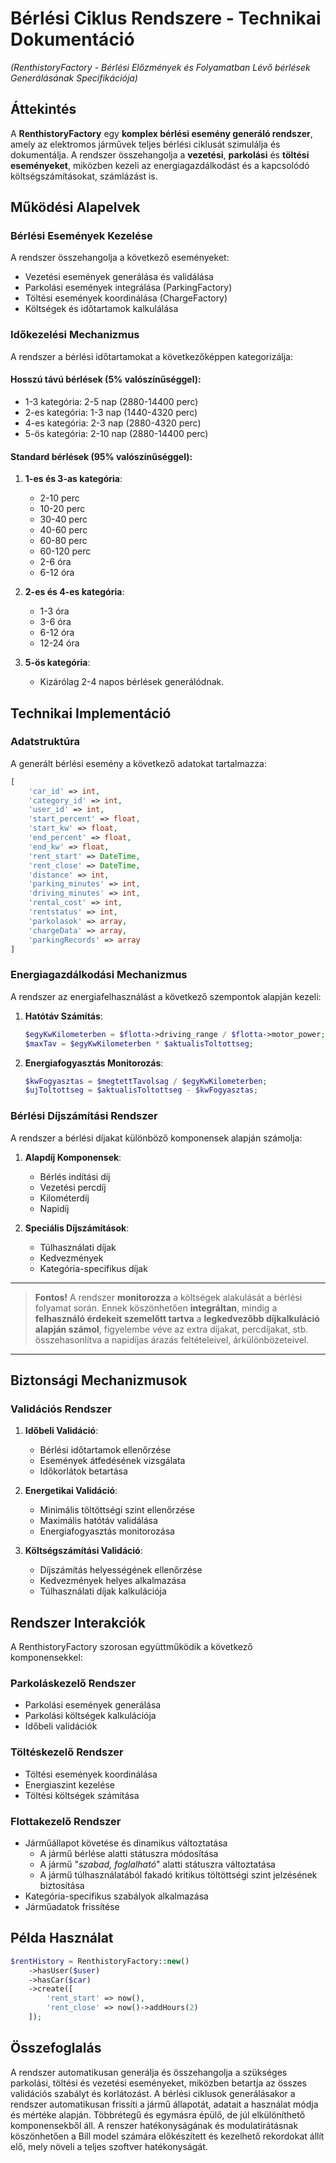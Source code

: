 # Bérlési Ciklus Rendszere - Technikai Dokumentáció

_(RenthistoryFactory - Bérlési Előzmények és Folyamatban Lévő bérlések Generálásának Specifikációja)_

## Áttekintés

A **RenthistoryFactory** egy **komplex bérlési esemény generáló rendszer**, amely az elektromos járművek teljes bérlési ciklusát szimulálja és dokumentálja. A rendszer összehangolja a **vezetési**, **parkolási** és **töltési eseményeket**, miközben kezeli az energiagazdálkodást és a kapcsolódó költségszámításokat, számlázást is.

## Működési Alapelvek

### Bérlési Események Kezelése

A rendszer összehangolja a következő eseményeket:

- Vezetési események generálása és validálása
- Parkolási események integrálása (ParkingFactory)
- Töltési események koordinálása (ChargeFactory)
- Költségek és időtartamok kalkulálása

### Időkezelési Mechanizmus

A rendszer a bérlési időtartamokat a következőképpen kategorizálja:

#### Hosszú távú bérlések (5% valószínűséggel):

- 1-3 kategória: 2-5 nap (2880-14400 perc)
- 2-es kategória: 1-3 nap (1440-4320 perc)
- 4-es kategória: 2-3 nap (2880-4320 perc)
- 5-ös kategória: 2-10 nap (2880-14400 perc)

#### Standard bérlések (95% valószínűséggel):

1. **1-es és 3-as kategória**:

   - 2-10 perc
   - 10-20 perc
   - 30-40 perc
   - 40-60 perc
   - 60-80 perc
   - 60-120 perc
   - 2-6 óra
   - 6-12 óra

2. **2-es és 4-es kategória**:

   - 1-3 óra
   - 3-6 óra
   - 6-12 óra
   - 12-24 óra

3. **5-ös kategória**:
   - Kizárólag 2-4 napos bérlések generálódnak.

## Technikai Implementáció

### Adatstruktúra

A generált bérlési esemény a következő adatokat tartalmazza:

```php
[
    'car_id' => int,
    'category_id' => int,
    'user_id' => int,
    'start_percent' => float,
    'start_kw' => float,
    'end_percent' => float,
    'end_kw' => float,
    'rent_start' => DateTime,
    'rent_close' => DateTime,
    'distance' => int,
    'parking_minutes' => int,
    'driving_minutes' => int,
    'rental_cost' => int,
    'rentstatus' => int,
    'parkolasok' => array,
    'chargeData' => array,
    'parkingRecords' => array
]
```

### Energiagazdálkodási Mechanizmus

A rendszer az energiafelhasználást a következő szempontok alapján kezeli:

1. **Hatótáv Számítás**:

   ```php
   $egyKwKilometerben = $flotta->driving_range / $flotta->motor_power;
   $maxTav = $egyKwKilometerben * $aktualisToltottseg;
   ```

2. **Energiafogyasztás Monitorozás**:
   ```php
   $kwFogyasztas = $megtettTavolsag / $egyKwKilometerben;
   $ujToltottseg = $aktualisToltottseg - $kwFogyasztas;
   ```

### Bérlési Díjszámítási Rendszer

A rendszer a bérlési díjakat különböző komponensek alapján számolja:

1. **Alapdíj Komponensek**:

   - Bérlés indítási díj
   - Vezetési percdíj
   - Kilométerdíj
   - Napidíj

2. **Speciális Díjszámítások**:
   - Túlhasználati díjak
   - Kedvezmények
   - Kategória-specifikus díjak

---

> **Fontos!** A rendszer **monitorozza** a költségek alakulását a bérlési folyamat során. Ennek köszönhetően **integráltan**, mindig a **felhasználó érdekeit szemelőtt tartva** a **legkedvezőbb díjkalkuláció alapján számol**, figyelembe véve az extra díjakat, percdíjakat, stb. összehasonlítva a napidíjas árazás feltételeivel, árkülönbözeteivel.

---

## Biztonsági Mechanizmusok

### Validációs Rendszer

1. **Időbeli Validáció**:

   - Bérlési időtartamok ellenőrzése
   - Események átfedésének vizsgálata
   - Időkorlátok betartása

2. **Energetikai Validáció**:

   - Minimális töltöttségi szint ellenőrzése
   - Maximális hatótáv validálása
   - Energiafogyasztás monitorozása

3. **Költségszámítási Validáció**:
   - Díjszámítás helyességének ellenőrzése
   - Kedvezmények helyes alkalmazása
   - Túlhasználati díjak kalkulációja

## Rendszer Interakciók

A RenthistoryFactory szorosan együttműködik a következő komponensekkel:

### Parkoláskezelő Rendszer

- Parkolási események generálása
- Parkolási költségek kalkulációja
- Időbeli validációk

### Töltéskezelő Rendszer

- Töltési események koordinálása
- Energiaszint kezelése
- Töltési költségek számítása

### Flottakezelő Rendszer

- Járműállapot követése és dinamikus változtatása
  - A jármű bérlése alatti státuszra módosítása
  - A jármű "_szabad, foglalható_" alatti státuszra változtatása
  - A jármű túlhasználatából fakadó kritikus töltöttségi szint jelzésének biztosítása
- Kategória-specifikus szabályok alkalmazása
- Járműadatok frissítése

## Példa Használat

```php
$rentHistory = RenthistoryFactory::new()
    ->hasUser($user)
    ->hasCar($car)
    ->create([
        'rent_start' => now(),
        'rent_close' => now()->addHours(2)
    ]);
```

## Összefoglalás

A rendszer automatikusan generálja és összehangolja a szükséges parkolási, töltési és vezetési eseményeket, miközben betartja az összes validációs szabályt és korlátozást. A bérlési ciklusok generálásakor a rendszer automatikusan frissíti a jármű állapotát, adatait a használat módja és mértéke alapján. Többrétegű és egymásra épülő, de júl elkülöníthető komponensekből áll. A renszer hatékonyságának és modulatirátásnak köszönhetően a Bill model számára előkészített és kezelhető rekordokat állít elő, mely növeli a teljes szoftver hatékonyságát.
